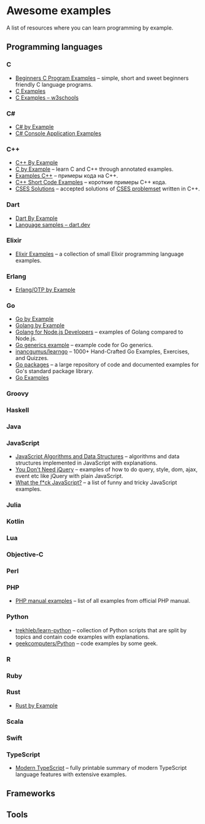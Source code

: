 # Awesome examples

A list of resources where you can learn programming by example.

## Programming languages

### C

-   [Beginners C Program Examples](https://github.com/gouravthakur39/beginners-C-program-examples) – simple, short and sweet beginners friendly C language programs.
-   [C Examples](https://www.programiz.com/c-programming/examples)
-   [C Examples – w3schools](https://www.w3schools.com/c/c_examples.php)

### C#

-   [C# by Example](https://www.fincher.org/tips/Languages/csharp.shtml)
-   [C# Console Application Examples](https://www.csharp-console-examples.com/csharp-console/c-console-examples/)

### C++

-   [C++ By Example](https://cppbyexample.com/)
-   [C by Example](https://github.com/seanvaleo/cbyexample.com) – learn C and C++ through annotated examples.
-   [Examples C++](https://github.com/gusenov/examples-cpp) – примеры кода на C++.
-   [C++ Short Code Examples](https://teccxx.neocities.org/mx1/cpp_listing_1) – короткие примеры C++ кода.
-   [CSES Solutions](https://github.com/mrsac7/CSES-Solutions) – accepted solutions of [CSES problemset](https://cses.fi/problemset/) written in C++.

### Dart

-   [Dart By Example](https://www.jpryan.me/dartbyexample/)
-   [Language samples – dart.dev](https://dart.dev/samples)

### Elixir

-   [Elixir Examples](https://elixir-examples.github.io/) – a collection of small Elixir programming language examples.

### Erlang

-   [Erlang/OTP by Example](https://www.erlangbyexample.org/)

### Go

-   [Go by Example](https://gobyexample.com/)
-   [Golang by Example](https://golangbyexample.com/)
-   [Golang for Node.js Developers](https://github.com/miguelmota/golang-for-nodejs-developers) – examples of Golang compared to Node.js.
-   [Go generics example](https://github.com/mattn/go-generics-example) – example code for Go generics.
-   [inancgumus/learngo](https://github.com/inancgumus/learngo) – 1000+ Hand-Crafted Go Examples, Exercises, and Quizzes.
-   [Go packages](https://github.com/radovskyb/go-packages) – a large repository of code and documented examples for Go's standard package library.
-   [Go Examples](https://github.com/SimonWaldherr/golang-examples)

### Groovy

### Haskell

### Java

### JavaScript

-   [JavaScript Algorithms and Data Structures](https://github.com/trekhleb/javascript-algorithms) – algorithms and data structures implemented in JavaScript with explanations.
-   [You Don't Need jQuery](https://github.com/camsong/You-Dont-Need-jQuery) – examples of how to do query, style, dom, ajax, event etc like jQuery with plain JavaScript.
-   [What the f\*ck JavaScript?](https://github.com/denysdovhan/wtfjs) – a list of funny and tricky JavaScript examples.

### Julia

### Kotlin

### Lua

### Objective-C

### Perl

### PHP

-   [PHP manual examples](https://www.php.net/manual/en/indexes.examples.php) – list of all examples from official PHP manual.

### Python

-   [trekhleb/learn-python](https://github.com/trekhleb/learn-python) – collection of Python scripts that are split by topics and contain code examples with explanations.
-   [geekcomputers/Python](https://github.com/geekcomputers/Python) – code examples by some geek.

### R

### Ruby

### Rust

-   [Rust by Example](https://doc.rust-lang.org/rust-by-example/)

### Scala

### Swift

### TypeScript

-   [Modern TypeScript](https://github.com/David-Else/modern-typescript-with-examples-cheat-sheet) – fully printable summary of modern TypeScript language features with extensive examples.

## Frameworks

## Tools
